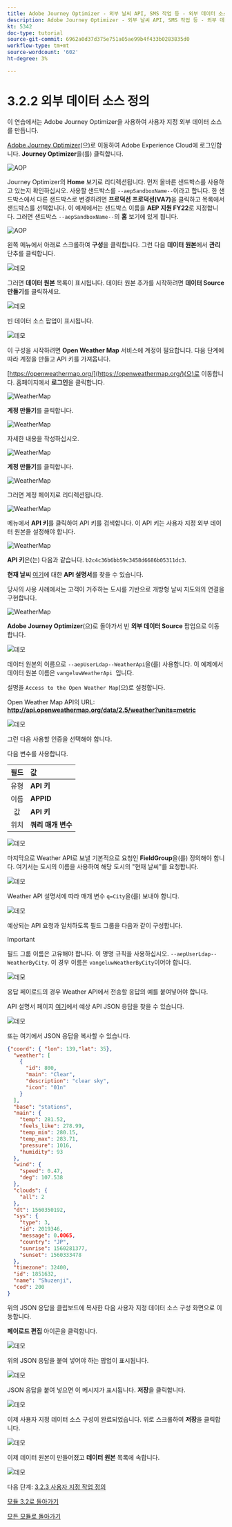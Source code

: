 ```yaml
---
title: Adobe Journey Optimizer - 외부 날씨 API, SMS 작업 등 - 외부 데이터 소스 정의
description: Adobe Journey Optimizer - 외부 날씨 API, SMS 작업 등 - 외부 데이터 소스 정의
kt: 5342
doc-type: tutorial
source-git-commit: 6962a0d37d375e751a05ae99b4f433b0283835d0
workflow-type: tm+mt
source-wordcount: '602'
ht-degree: 3%

---
```


# 3.2.2 외부 데이터 소스 정의

이 연습에서는 Adobe Journey Optimizer을 사용하여 사용자 지정 외부 데이터 소스를 만듭니다.

[Adobe Journey Optimizer](https://experience.adobe.com)(으)로 이동하여 Adobe Experience Cloud에 로그인합니다. **Journey Optimizer**&#x200B;을(를) 클릭합니다.

![AOP](./../../../modules/ajo-b2c/module3.2/images/acophome.png)

Journey Optimizer의 **Home** 보기로 리디렉션됩니다. 먼저 올바른 샌드박스를 사용하고 있는지 확인하십시오. 사용할 샌드박스를 `--aepSandboxName--`이라고 합니다. 한 샌드박스에서 다른 샌드박스로 변경하려면 **프로덕션 프로덕션(VA7)**&#x200B;을 클릭하고 목록에서 샌드박스를 선택합니다. 이 예제에서는 샌드박스 이름을 **AEP 지원 FY22**&#x200B;로 지정합니다. 그러면 샌드박스 `--aepSandboxName--`의 **홈** 보기에 있게 됩니다.

![AOP](./../../../modules/ajo-b2c/module3.2/images/acoptriglp.png)

왼쪽 메뉴에서 아래로 스크롤하여 **구성**&#x200B;을 클릭합니다. 그런 다음 **데이터 원본**&#x200B;에서 **관리** 단추를 클릭합니다.

![데모](./images/menudatasources.png)

그러면 **데이터 원본** 목록이 표시됩니다.
데이터 원본 추가를 시작하려면 **데이터 Source 만들기**&#x200B;를 클릭하세요.

![데모](./images/dshome.png)

빈 데이터 소스 팝업이 표시됩니다.

![데모](./images/emptyds.png)

이 구성을 시작하려면 **Open Weather Map** 서비스에 계정이 필요합니다. 다음 단계에 따라 계정을 만들고 API 키를 가져옵니다.

[https://openweathermap.org/](https://openweathermap.org/)(으)로 이동합니다. 홈페이지에서 **로그인**&#x200B;을 클릭합니다.

![WeatherMap](./images/owm.png)

**계정 만들기**&#x200B;를 클릭합니다.

![WeatherMap](./images/owm1.png)

자세한 내용을 작성하십시오.

![WeatherMap](./images/owm2.png)

**계정 만들기**&#x200B;를 클릭합니다.

![WeatherMap](./images/owm3.png)

그러면 계정 페이지로 리디렉션됩니다.

![WeatherMap](./images/owm4.png)

메뉴에서 **API 키**&#x200B;를 클릭하여 API 키를 검색합니다. 이 API 키는 사용자 지정 외부 데이터 원본을 설정해야 합니다.

![WeatherMap](./images/owm5.png)

**API 키**&#x200B;은(는) 다음과 같습니다. `b2c4c36b6bb59c3458d6686b05311dc3`.

**현재 날씨** [여기](https://openweathermap.org/current)에 대한 **API 설명서**&#x200B;를 찾을 수 있습니다.

당사의 사용 사례에서는 고객이 거주하는 도시를 기반으로 개방형 날씨 지도와의 연결을 구현합니다.

![WeatherMap](./images/owm6.png)

**Adobe Journey Optimizer**(으)로 돌아가서 빈 **외부 데이터 Source** 팝업으로 이동합니다.

![데모](./images/emptyds.png)

데이터 원본의 이름으로 `--aepUserLdap--WeatherApi`을(를) 사용합니다. 이 예제에서 데이터 원본 이름은 `vangeluwWeatherApi `입니다.

설명을 `Access to the Open Weather Map`(으)로 설정합니다.

Open Weather Map API의 URL: **http://api.openweathermap.org/data/2.5/weather?units=metric**

![데모](./images/dsname.png)

그런 다음 사용할 인증을 선택해야 합니다.

다음 변수를 사용합니다.

| 필드 | 값 |
|:-----------------------:| :-----------------------|
| 유형 | **API 키** |
| 이름 | **APPID** |
| 값 | **API 키** |
| 위치 | **쿼리 매개 변수** |

![데모](./images/dsauth.png)

마지막으로 Weather API로 보낼 기본적으로 요청인 **FieldGroup**&#x200B;을(를) 정의해야 합니다. 여기서는 도시의 이름을 사용하여 해당 도시의 &quot;현재 날씨&quot;를 요청합니다.

![데모](./images/fg.png)

Weather API 설명서에 따라 매개 변수 `q=City`을(를) 보내야 합니다.

![데모](./images/owmapi.png)

예상되는 API 요청과 일치하도록 필드 그룹을 다음과 같이 구성합니다.

>[!IMPORTANT]
>
>필드 그룹 이름은 고유해야 합니다. 이 명명 규칙을 사용하십시오. `--aepUserLdap--WeatherByCity`. 이 경우 이름은 `vangeluwWeatherByCity`이어야 합니다.

![데모](./images/fg1.png)

응답 페이로드의 경우 Weather API에서 전송할 응답의 예를 붙여넣어야 합니다.

API 설명서 페이지 [여기](https://openweathermap.org/current)에서 예상 API JSON 응답을 찾을 수 있습니다.

![데모](./images/owmapi1.png)

또는 여기에서 JSON 응답을 복사할 수 있습니다.

```json
{"coord": { "lon": 139,"lat": 35},
  "weather": [
    {
      "id": 800,
      "main": "Clear",
      "description": "clear sky",
      "icon": "01n"
    }
  ],
  "base": "stations",
  "main": {
    "temp": 281.52,
    "feels_like": 278.99,
    "temp_min": 280.15,
    "temp_max": 283.71,
    "pressure": 1016,
    "humidity": 93
  },
  "wind": {
    "speed": 0.47,
    "deg": 107.538
  },
  "clouds": {
    "all": 2
  },
  "dt": 1560350192,
  "sys": {
    "type": 3,
    "id": 2019346,
    "message": 0.0065,
    "country": "JP",
    "sunrise": 1560281377,
    "sunset": 1560333478
  },
  "timezone": 32400,
  "id": 1851632,
  "name": "Shuzenji",
  "cod": 200
}
```

위의 JSON 응답을 클립보드에 복사한 다음 사용자 지정 데이터 소스 구성 화면으로 이동합니다.

**페이로드 편집** 아이콘을 클릭합니다.

![데모](./images/owmapi2.png)

위의 JSON 응답을 붙여 넣어야 하는 팝업이 표시됩니다.

![데모](./images/owmapi3.png)

JSON 응답을 붙여 넣으면 이 메시지가 표시됩니다. **저장**&#x200B;을 클릭합니다.

![데모](./images/owmapi4.png)

이제 사용자 지정 데이터 소스 구성이 완료되었습니다. 위로 스크롤하여 **저장**&#x200B;을 클릭합니다.

![데모](./images/dssave.png)

이제 데이터 원본이 만들어졌고 **데이터 원본** 목록에 속합니다.

![데모](./images/dslist.png)

다음 단계: [3.2.3 사용자 지정 작업 정의](./ex3.md)

[모듈 3.2로 돌아가기](journey-orchestration-external-weather-api-sms.md)

[모든 모듈로 돌아가기](../../../overview.md)
